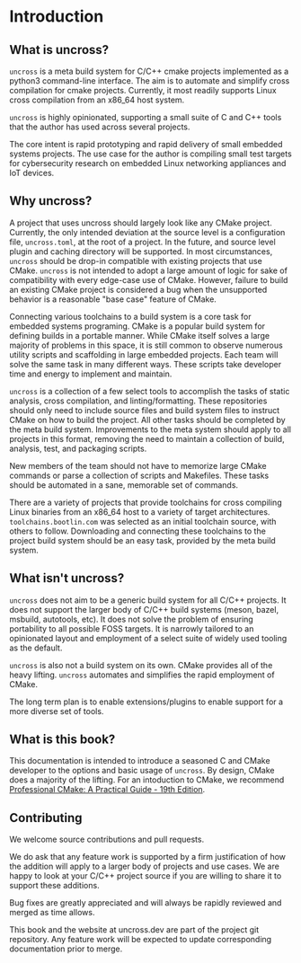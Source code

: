 # Introduction

## What is uncross?

`uncross` is a meta build system for C/C++ cmake projects implemented as a python3 command-line interface. The aim is to automate and simplify cross compilation for cmake projects. Currently, it most readily supports Linux cross compilation from an x86_64 host system.

`uncross` is highly opinionated, supporting a small suite of C and C++ tools that the author has used across several projects.

The core intent is rapid prototyping and rapid delivery of small embedded systems projects. The use case for the author is compiling small test targets for cybersecurity research on embedded Linux networking appliances and IoT devices.

## Why uncross?

A project that uses uncross should largely look like any CMake project. Currently, the only intended deviation at the source level is a configuration file, `uncross.toml`, at the root of a project. In the future, and source level plugin and caching directory will be supported. In most circumstances, `uncross` should be drop-in compatible with existing projects that use CMake. `uncross` is not intended to adopt a large amount of logic for sake of compatibility with every edge-case use of CMake. However, failure to build an existing CMake project is considered a bug when the unsupported behavior is a reasonable "base case" feature of CMake.

Connecting various toolchains to a build system is a core task for embedded systems programing. CMake is a popular build system for defining builds in a portable manner. While CMake itself solves a large majority of problems in this space, it is still common to observe numerous utility scripts and scaffolding in large embedded projects. Each team will solve the same task in many different ways. These scripts take developer time and energy to implement and maintain.

`uncross` is a collection of a few select tools to accomplish the tasks of static analysis, cross compilation, and linting/formatting. These repositories should only need to include source files and build system files to instruct CMake on how to build the project. All other tasks should be completed by the meta build system. Improvements to the meta system should apply to all projects in this format, removing the need to maintain a collection of build, analysis, test, and packaging scripts.

New members of the team should not have to memorize large CMake commands or parse a collection of scripts and Makefiles. These tasks should be automated in a sane, memorable set of commands.

There are a variety of projects that provide toolchains for cross compiling Linux binaries from an x86_64 host to a variety of target architectures. `toolchains.bootlin.com` was selected as an initial toolchain source, with others to follow. Downloading and connecting these toolchains to the project build system should be an easy task, provided by the meta build system.

## What isn't uncross?

`uncross` does not aim to be a generic build system for all C/C++ projects. It does not support the larger body of C/C++ build systems (meson, bazel, msbuild, autotools, etc). It does not solve the problem of ensuring portability to all possible FOSS targets. It is narrowly tailored to an opinionated layout and employment of a select suite of widely used tooling as the default.

`uncross` is also not a build system on its own. CMake provides all of the heavy lifting. `uncross` automates and simplifies the rapid employment of CMake.

The long term plan is to enable extensions/plugins to enable support for a more diverse set of tools.

## What is this book?

This documentation is intended to introduce a seasoned C and CMake developer to the options and basic usage of `uncross`. By design,  CMake does a majority of the lifting. For an intoduction to CMake, we recommend [Professional CMake: A Practical Guide - 19th Edition](https://crascit.com/professional-cmake/).


## Contributing

We welcome source contributions and pull requests. 

We do ask that any feature work is supported by a firm justification of how the addition will apply to a larger body of projects and use cases. We are happy to look at your C/C++ project source if you are willing to share it to support these additions.

Bug fixes are greatly appreciated and will always be rapidly reviewed and merged as time allows.

This book and the website at uncross.dev are part of the project git repository. Any feature work will be expected to update corresponding documentation prior to merge.
